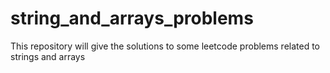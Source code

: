 # string_and_arrays_problems
This repository will give the solutions to some leetcode problems related to strings and arrays
